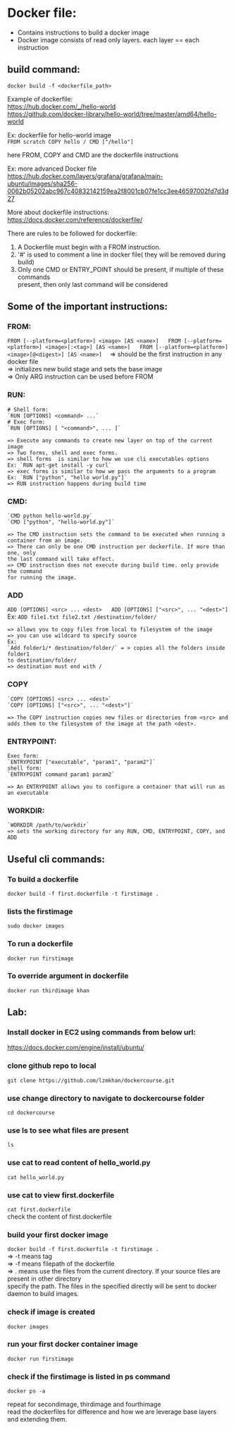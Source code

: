 # Docker file:

- Contains instructions to build a docker image  
- Docker image consists of read only layers. each layer == each instruction  

## build command:
`docker build -f <dockerfile_path>`  
 
Example of dockerfile:  
https://hub.docker.com/_/hello-world  
https://github.com/docker-library/hello-world/tree/master/amd64/hello-world  

Ex: dockerfile for hello-world image  
`
	FROM scratch
	COPY hello /
	CMD ["/hello"]
`

here FROM, COPY and CMD are the dockerfile instructions  

Ex: more advanced Docker file  
https://hub.docker.com/layers/grafana/grafana/main-ubuntu/images/sha256-0062b05202abc967c40832142159ea2f8001cb07fe1cc3ee46597002fd7d3d27  


More about dockerfile instructions:  
https://docs.docker.com/reference/dockerfile/  

There are rules to be followed for dockerfile:  
1. A Dockerfile must begin with a FROM instruction.   
2. '#' is used to comment a line in docker file( they will be removed during build)  
3. Only one CMD or ENTRY_POINT should be present, if multiple of these commands  
present, then only last command will be considered  

## Some of the important instructions:  

### FROM:
`
	FROM [--platform=<platform>] <image> [AS <name>]  
	FROM [--platform=<platform>] <image>[:<tag>] [AS <name>]  
	FROM [--platform=<platform>] <image>[@<digest>] [AS <name>]  
`
	=> should be the first instruction in any docker file  
	=> initializes new build stage and sets the base image  
	=> Only ARG instruction can be used before FROM  

### RUN:

	# Shell form:  
	`RUN [OPTIONS] <command> ...`
	# Exec form:  
	`RUN [OPTIONS] [ "<command>", ... ]`

	=> Execute any commands to create new layer on top of the current image  
	=> Two forms, shell and exec forms.  
	=> shell forms  is similar to how we use cli executables options  
	Ex: `RUN apt-get install -y curl`  
	=> exec forms is similar to how we pass the arguments to a program  
	Ex: `RUN ["python", "hello world.py"]`  
	=> RUN instruction happens during build time  

### CMD:

	`CMD python hello-world.py`  
	`CMD ["python", "hello-world.py"]`  

	=> The CMD instruction sets the command to be executed when running a container from an image.  
	=> There can only be one CMD instruction per dockerfile. If more than one, only  
	the last command will take effect.  
	=> CMD instruction does not execute during build time. only provide the command  
	for running the image.  
	
### ADD
`
	ADD [OPTIONS] <src> ... <dest>  
	ADD [OPTIONS] ["<src>", ... "<dest>"]  
 `
	Ex:
	`ADD file1.txt file2.txt /destination/folder/`  
	
	=> allows you to copy files from local to filesystem of the image  
	=> you can use wildcard to specify source  
	Ex:  
	`Add folder1/* destination/folder/` = > copies all the folders inside folder1  
	to destination/folder/  
	=> destination must end with /  

### COPY

	`COPY [OPTIONS] <src> ... <dest>`  
	`COPY [OPTIONS] ["<src>", ... "<dest>"]`  

	=> The COPY instruction copies new files or directories from <src> and adds them to the filesystem of the image at the path <dest>.  
	
### ENTRYPOINT:  
	Exec form:  
	`ENTRYPOINT ["executable", "param1", "param2"]`  
	shell form:  
	`ENTRYPOINT command param1 param2`  
	
	=> An ENTRYPOINT allows you to configure a container that will run as an executable  
 
### WORKDIR:  
	`WORKDIR /path/to/workdir`  
	=> sets the working directory for any RUN, CMD, ENTRYPOINT, COPY, and ADD  

## Useful cli commands:  

### To build a dockerfile  
`docker build -f first.dockerfile -t firstimage .`  

### lists the firstimage   
`sudo docker images `  


### To run a dockerfile  
`docker run firstimage`  

### To override argument in dockerfile  
`docker run thirdimage khan`  

## Lab:  
### Install docker in EC2 using commands from below url:  
https://docs.docker.com/engine/install/ubuntu/  

### clone github repo to local  
`git clone https://github.com/lzmkhan/dockercourse.git`  

### use change directory to navigate to dockercourse folder  
`cd dockercourse`  

### use ls to see what files are present  
`ls `  

### use cat to read content of hello_world.py  
`cat hello_world.py`  

### use cat to view first.dockerfile  
`cat first.dockerfile`  
check the content of first.dockerfile    

### build your first docker image  
`docker build -f first.dockerfile -t firstimage .`    
=> -t means tag    
=> -f means filepath of the dockerfile    
=> . means use the files from the current directory. If your source files are present in other directory    
specify the path. The files in the specified directly will be sent to docker daemon to build images.    

### check if image is created  
`docker images`  

### run your first docker container image  
`docker run firstimage`  

### check if the firstimage is listed in ps command  
`docker ps -a`  

repeat for secondimage, thirdimage and fourthimage  
read the dockerfiles for difference and how we are leverage base layers  
and extending them.  
